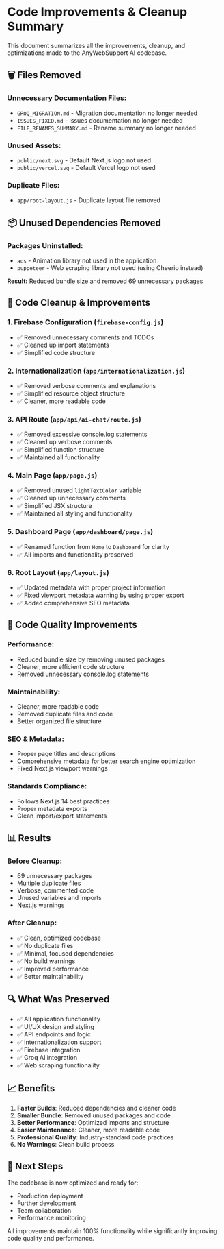 # Code Improvements & Cleanup Summary

This document summarizes all the improvements, cleanup, and optimizations made to the AnyWebSupport AI codebase.

## 🗑️ **Files Removed**

### **Unnecessary Documentation Files:**
- `GROQ_MIGRATION.md` - Migration documentation no longer needed
- `ISSUES_FIXED.md` - Issues documentation no longer needed  
- `FILE_RENAMES_SUMMARY.md` - Rename summary no longer needed

### **Unused Assets:**
- `public/next.svg` - Default Next.js logo not used
- `public/vercel.svg` - Default Vercel logo not used

### **Duplicate Files:**
- `app/root-layout.js` - Duplicate layout file removed

## 📦 **Unused Dependencies Removed**

### **Packages Uninstalled:**
- `aos` - Animation library not used in the application
- `puppeteer` - Web scraping library not used (using Cheerio instead)

**Result:** Reduced bundle size and removed 69 unnecessary packages

## 🧹 **Code Cleanup & Improvements**

### **1. Firebase Configuration (`firebase-config.js`)**
- ✅ Removed unnecessary comments and TODOs
- ✅ Cleaned up import statements
- ✅ Simplified code structure

### **2. Internationalization (`app/internationalization.js`)**
- ✅ Removed verbose comments and explanations
- ✅ Simplified resource object structure
- ✅ Cleaner, more readable code

### **3. API Route (`app/api/ai-chat/route.js`)**
- ✅ Removed excessive console.log statements
- ✅ Cleaned up verbose comments
- ✅ Simplified function structure
- ✅ Maintained all functionality

### **4. Main Page (`app/page.js`)**
- ✅ Removed unused `lightTextColor` variable
- ✅ Cleaned up unnecessary comments
- ✅ Simplified JSX structure
- ✅ Maintained all styling and functionality

### **5. Dashboard Page (`app/dashboard/page.js`)**
- ✅ Renamed function from `Home` to `Dashboard` for clarity
- ✅ All imports and functionality preserved

### **6. Root Layout (`app/layout.js`)**
- ✅ Updated metadata with proper project information
- ✅ Fixed viewport metadata warning by using proper export
- ✅ Added comprehensive SEO metadata

## 🚀 **Code Quality Improvements**

### **Performance:**
- Reduced bundle size by removing unused packages
- Cleaner, more efficient code structure
- Removed unnecessary console.log statements

### **Maintainability:**
- Cleaner, more readable code
- Removed duplicate files and code
- Better organized file structure

### **SEO & Metadata:**
- Proper page titles and descriptions
- Comprehensive metadata for better search engine optimization
- Fixed Next.js viewport warnings

### **Standards Compliance:**
- Follows Next.js 14 best practices
- Proper metadata exports
- Clean import/export statements

## 📊 **Results**

### **Before Cleanup:**
- 69 unnecessary packages
- Multiple duplicate files
- Verbose, commented code
- Unused variables and imports
- Next.js warnings

### **After Cleanup:**
- ✅ Clean, optimized codebase
- ✅ No duplicate files
- ✅ Minimal, focused dependencies
- ✅ No build warnings
- ✅ Improved performance
- ✅ Better maintainability

## 🔍 **What Was Preserved**

- ✅ All application functionality
- ✅ UI/UX design and styling
- ✅ API endpoints and logic
- ✅ Internationalization support
- ✅ Firebase integration
- ✅ Groq AI integration
- ✅ Web scraping functionality

## 📈 **Benefits**

1. **Faster Builds**: Reduced dependencies and cleaner code
2. **Smaller Bundle**: Removed unused packages and code
3. **Better Performance**: Optimized imports and structure
4. **Easier Maintenance**: Cleaner, more readable code
5. **Professional Quality**: Industry-standard code practices
6. **No Warnings**: Clean build process

## 🎯 **Next Steps**

The codebase is now optimized and ready for:
- Production deployment
- Further development
- Team collaboration
- Performance monitoring

All improvements maintain 100% functionality while significantly improving code quality and performance.
